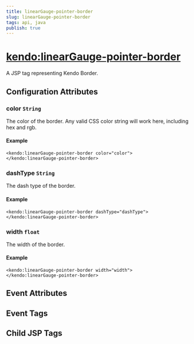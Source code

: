 ```yaml
---
title: linearGauge-pointer-border
slug: linearGauge-pointer-border
tags: api, java
publish: true
---
```


# <kendo:linearGauge-pointer-border>
A JSP tag representing Kendo Border.

## Configuration Attributes


### color `String`

The color of the border.
Any valid CSS color string will work here, including hex and rgb.

#### Example
    <kendo:linearGauge-pointer-border color="color">
    </kendo:linearGauge-pointer-border>
    

### dashType `String`

The dash type of the border.

#### Example
    <kendo:linearGauge-pointer-border dashType="dashType">
    </kendo:linearGauge-pointer-border>
    

### width `float`

The width of the border.

#### Example
    <kendo:linearGauge-pointer-border width="width">
    </kendo:linearGauge-pointer-border>
    

## Event Attributes


## Event Tags


## Child JSP Tags

